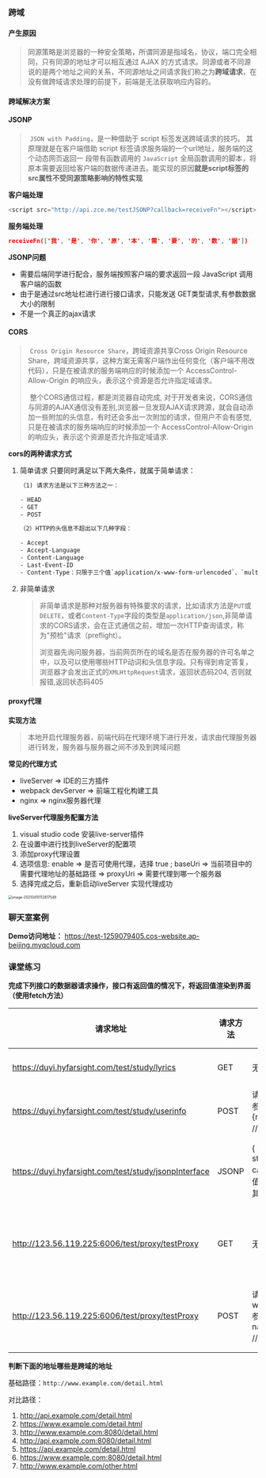 ### 跨域

#### 产生原因

> ​		同源策略是浏览器的一种安全策略，所谓同源是指域名，协议，端口完全相同，只有同源的地址才可以相互通过 AJAX 的方式请求。同源或者不同源说的是两个地址之间的关系，不同源地址之间请求我们称之为**跨域请求**，在没有做跨域请求处理的前提下，前端是无法获取响应内容的。



#### 跨域解决方案

#### JSONP

> ​		`JSON with Padding`，是一种借助于 script 标签发送跨域请求的技巧。 其原理就是在客户端借助 script 标签请求服务端的一个url地址，服务端的这个动态网页返回一 段带有函数调用的 `JavaScript` 全局函数调用的脚本，将原本需要返回给客户端的数据传递进去。能实现的原因**就是script标签的src属性不受同源策略影响的特性实现**

**客户端处理**

```js
<script src="http://api.zce.me/testJSONP?callback=receiveFn"></script>
```

**服务端处理**

```json
receiveFn(['我', '是', '你', '原', '本', '需', '要', '的', '数', '据'])
```

**JSONP问题**

- 需要后端同学进行配合，服务端按照客户端的要求返回一段 JavaScript 调用客户端的函数
- 由于是通过src地址栏进行进行接口请求，只能发送 GET类型请求,有参数数据大小的限制
- 不是一个真正的ajax请求



#### CORS

> ​	`Cross Origin Resource Share`，跨域资源共享Cross Origin Resource Share，跨域资源共享，这种方案无需客户端作出任何变化（客户端不用改代码），只是在被请求的服务端响应的时候添加一个 AccessControl-Allow-Origin 的响应头，表示这个资源是否允许指定域请求。
>
> ​		整个CORS通信过程，都是浏览器自动完成, 对于开发者来说，CORS通信与同源的AJAX通信没有差别,浏览器一旦发现AJAX请求跨源，就会自动添加一些附加的头信息，有时还会多出一次附加的请求，但用户不会有感觉, 只是在被请求的服务端响应的时候添加一个 AccessControl-Allow-Origin 的响应头，表示这个资源是否允许指定域请求.

**cors的两种请求方式**

1. 简单请求   只要同时满足以下两大条件，就属于简单请求：

   ```css
   （1) 请求方法是以下三种方法之一：
   
   - HEAD
   - GET
   - POST
   
   （2）HTTP的头信息不超出以下几种字段：
   
   - Accept
   - Accept-Language
   - Content-Language
   - Last-Event-ID
   - Content-Type：只限于三个值`application/x-www-form-urlencoded`、`multipart/form-data`、`text/plain`
   ```

   

2. 非简单请求 

   > ​		非简单请求是那种对服务器有特殊要求的请求，比如请求方法是`PUT`或`DELETE`，或者`Content-Type`字段的类型是`application/json`,非简单请求的CORS请求，会在正式通信之前，增加一次HTTP查询请求，称为"预检"请求（preflight）。
   >
   > 浏览器先询问服务器，当前网页所在的域名是否在服务器的许可名单之中，以及可以使用哪些HTTP动词和头信息字段。只有得到肯定答复，浏览器才会发出正式的`XMLHttpRequest`请求，返回状态码204, 否则就报错,返回状态码405



#### proxy代理

**实现方法**

> 本地开启代理服务器，前端代码在代理环境下进行开发，请求由代理服务器进行转发，服务器与服务器之间不涉及到跨域问题

**常见的代理方式**

- liveServer => IDE的三方插件
- webpack devServer => 前端工程化构建工具
- nginx => nginx服务器代理



**liveServer代理服务配置方法**

1. visual studio code 安装live-server插件
2. 在设置中进行找到liveServer的配置项
3. 添加proxy代理设置
4. 选项信息: enable => 是否可使用代理，选择 true ; baseUri => 当前项目中的需要代理地址的基础路径 => proxyUri => 需要代理到哪一个服务器
5. 选择完成之后，重新启动liveServer 实现代理成功

<img src="https://adminimg.hyfarsight.com/image-20210410112817548.png" alt="image-20210410112817548" style="zoom:50%; margin:0" />



### 聊天室案例

**Demo访问地址：** https://test-1259079405.cos-website.ap-beijing.myqcloud.com





 



### 课堂练习



**完成下列接口的数据器请求操作，接口有返回值的情况下，将返回值渲染到界面（使用fetch方法）**

| 请求地址                                              | 请求方法 | 请求参数                                                     | 响应值                                | 是否支持跨域请求                     |
| ----------------------------------------------------- | -------- | ------------------------------------------------------------ | ------------------------------------- | ------------------------------------ |
| https://duyi.hyfarsight.com/test/study/lyrics         | GET      | 无                                                           | {code :0,data:{lyrics:'some string'}} | 是 （后端cors跨域）                  |
| https://duyi.hyfarsight.com/test/study/userinfo       | POST     | 请求头：application/json<br />参数 : {name:string,age:number}   // 为可选参数 | {code:0,data:{txt:anyString}}         | 是（后端cors跨域）                   |
| https://duyi.hyfarsight.com/test/study/jsonpInterface | JSONP    | { callback : fn , name : string, age :string}<br />callback为必须参数，参数值为前端创建的全局函数<br />其余参数为非必选参数 | {code : 0 , data:{text : anyString}}  | **否** 前端需要使用JSONP形式进行测试 |
| http://123.56.119.225:6006/test/proxy/testProxy       | GET      | 无                                                           | {code:0,data:{txt:anyString}}         | **否** 前端需要时用proxy进行跨域处理 |
| http://123.56.119.225:6006/test/proxy/testProxy       | POST     | 请求头：application/x-www-form-urlencoded<br />参数 : name=string&age=number   // 为可选参数 | {code:0,data:{txt:anyString}}         | **否** 前端需要时用proxy进行跨域处理 |



**判断下面的地址哪些是跨域的地址**

基础路径：`http://www.example.com/detail.html`

对比路径：

1. http://api.example.com/detail.html
2. https://www.example.com/detail.html
3. http://www.example.com:8080/detail.html
4. http://api.example.com:8080/detail.html
5. https://api.example.com/detail.html
6. https://www.example.com:8080/detail.html
7. http://www.example.com/other.html